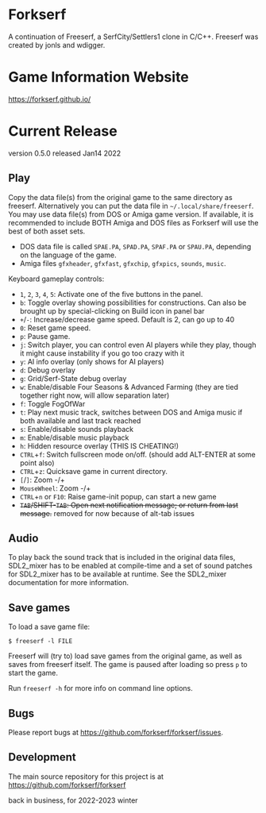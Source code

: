 Forkserf
========

A continuation of Freeserf, a SerfCity/Settlers1 clone in C/C++.  Freeserf was created by jonls and wdigger.  

Game Information Website
========================

https://forkserf.github.io/

Current Release
===============

version 0.5.0 released Jan14 2022


Play
------
Copy the data file(s) from the original game to the same directory as freeserf. Alternatively you can put the data file in `~/.local/share/freeserf`. You may use data file(s) from DOS or Amiga game version.  If available, it is recommended to include BOTH Amiga and DOS files as Forkserf will use the best of both asset sets.

* DOS data file is called `SPAE.PA`, `SPAD.PA`, `SPAF.PA` or `SPAU.PA`, depending on the language of the game.
* Amiga files `gfxheader`, `gfxfast`, `gfxchip`, `gfxpics`, `sounds`, `music`.

Keyboard gameplay controls:

* `1`, `2`, `3`, `4`, `5`: Activate one of the five buttons in the panel.
* `b`: Toggle overlay showing possibilities for constructions.  Can also be brought up by special-clicking on Build icon in panel bar
* `+`/`-`: Increase/decrease game speed.  Default is 2, can go up to 40
* `0`: Reset game speed.
* `p`: Pause game.
* `j`: Switch player, you can control even AI players while they play, though it might cause instability if you go too crazy with it
* `y`: AI info overlay (only shows for AI players)
* `d`: Debug overlay
* `g`: Grid/Serf-State debug overlay
* `w`: Enable/disable Four Seasons & Advanced Farming (they are tied together right now, will allow separation later)
* `f`: Toggle FogOfWar
* `t`: Play next music track, switches between DOS and Amiga music if both available and last track reached
* `s`: Enable/disable sounds playback
* `m`: Enable/disable music playback
* `h`: Hidden resource overlay (THIS IS CHEATING!)
* `CTRL`+`f`: Switch fullscreen mode on/off.  (should add ALT-ENTER at some point also)
* `CTRL`+`z`: Quicksave game in current directory.
* `[`/`]`: Zoom -/+
* `MouseWheel`: Zoom -/+     
* `CTRL`+`n` or `F10`: Raise game-init popup, can start a new game
* ~~`TAB`/SHIFT-`TAB`: Open next notification message; or return from last message.~~ removed for now because of alt-tab issues


Audio
-----

To play back the sound track that is included in the original data files,
SDL2_mixer has to be enabled at compile-time and a set of sound patches
for SDL2_mixer has to be available at runtime. See the SDL2_mixer
documentation for more information.


Save games
----------
To load a save game file:

`$ freeserf -l FILE`

Freeserf will (try to) load save games from the original game, as well as saves from freeserf itself.
The game is paused after loading so press `p` to start the game.

Run `freeserf -h` for more info on command line options.


Bugs
----
Please report bugs at <https://github.com/forkserf/forkserf/issues>.

Development
-----------
The main source repository for this project is at <https://github.com/forkserf/forkserf>

back in business, for 2022-2023 winter


